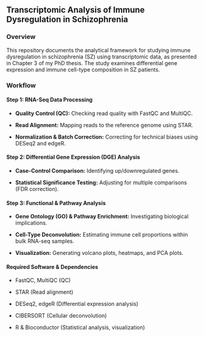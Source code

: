 ## Transcriptomic Analysis of Immune Dysregulation in Schizophrenia 

### Overview

This repository documents the analytical framework for studying immune dysregulation in schizophrenia (SZ) using transcriptomic data, as presented in Chapter 3 of my PhD thesis. The study examines differential gene expression and immune cell-type composition in SZ patients.

### Workflow

#### Step 1: RNA-Seq Data Processing

- **Quality Control (QC):** Checking read quality with FastQC and MultiQC.

- **Read Alignment:** Mapping reads to the reference genome using STAR.

- **Normalization & Batch Correction:** Correcting for technical biases using DESeq2 and edgeR.

#### Step 2: Differential Gene Expression (DGE) Analysis

- **Case-Control Comparison:** Identifying up/downregulated genes.

- **Statistical Significance Testing:** Adjusting for multiple comparisons (FDR correction).

#### Step 3: Functional & Pathway Analysis

- **Gene Ontology (GO) & Pathway Enrichment:** Investigating biological implications.

- **Cell-Type Deconvolution:**  Estimating immune cell proportions within bulk RNA-seq samples.

- **Visualization:** Generating volcano plots, heatmaps, and PCA plots.

#### Required Software & Dependencies

- FastQC, MultiQC (QC)

- STAR (Read alignment)

- DESeq2, edgeR (Differential expression analysis)

- CIBERSORT (Cellular deconvolution)

- R & Bioconductor (Statistical analysis, visualization)


